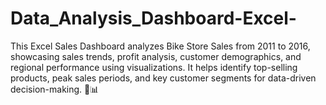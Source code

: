 # Data_Analysis_Dashboard-Excel-
This Excel Sales Dashboard analyzes Bike Store Sales from 2011 to 2016, showcasing sales trends, profit analysis, customer demographics, and regional performance using visualizations. It helps identify top-selling products, peak sales periods, and key customer segments for data-driven decision-making. 🚴📊
